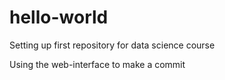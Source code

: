 # hello-world
Setting up first repository for data science course

Using the web-interface to make a commit
